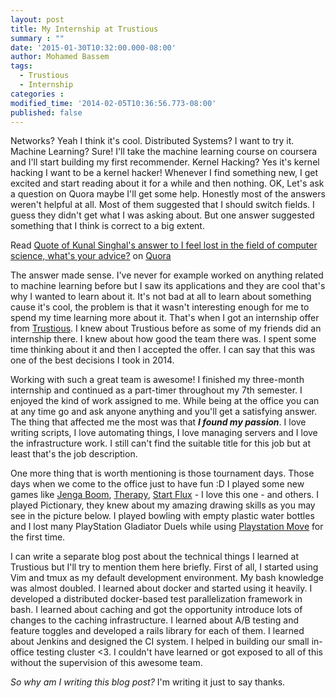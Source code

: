```yaml
---
layout: post
title: My Internship at Trustious
summary : ""
date: '2015-01-30T10:32:00.000-08:00'
author: Mohamed Bassem
tags:
  - Trustious
  - Internship
categories :
modified_time: '2014-02-05T10:36:56.773-08:00'
published: false
---
```

Networks? Yeah I think it's cool. Distributed Systems? I want to try it. Machine Learning? Sure! I'll take the machine learning course on coursera and I'll start building my first recommender. Kernel Hacking? Yes it's kernel hacking I want to be a kernel hacker! Whenever I find something new, I get excited and start reading about it for a while and then nothing. OK, Let's ask a question on Quora maybe I'll get some help. Honestly most of the answers weren't helpful at all. Most of them suggested that I should switch fields. I guess they didn't get what I was asking about. But one answer suggested something that I think is correct to a big extent.

<span class="quora-content-embed" data-name="I-feel-lost-in-the-field-of-computer-science-whats-your-advice/answer/Kunal-Singhal/quote/2497308">Read <a data-width="541" data-height="240" class="quora-content-link" href="http://www.quora.com/I-feel-lost-in-the-field-of-computer-science-whats-your-advice/answer/Kunal-Singhal/quote/2497308" data-embed="Re30fZ2" data-type="quote" data-id="2497308" data-key="d3bac1aede398a89d14048aeae06944e">Quote of Kunal Singhal's answer to I feel lost in the field of computer science, what's your advice?</a> on <a href="http://www.quora.com">Quora</a><script type="text/javascript" src="http://www.quora.com/widgets/content"></script></span>

The answer made sense. I've never for example worked on anything related to machine learning before but I saw its applications and they are cool that's why I wanted to learn about it. It's not bad at all to learn about something cause it's cool, the problem is that it wasn't interesting enough for me to spend my time learning more about it. That's when I got an internship offer from [Trustious](http://www.trustious.com/). I knew about Trustious before as some of my friends did an internship there. I knew about how good the team there was. I spent some time thinking about it and then I accepted the offer. I can say that this was one of the best decisions I took in 2014.

Working with such a great team is awesome! I finished my three-month internship and continued as a part-timer throughout my 7th semester. I enjoyed the kind of work assigned to me. While being at the office you can at any time go and ask anyone anything and you'll get a satisfying answer. The thing that affected me the most was that ***I found my passion***. I love writing scripts, I love automating things, I love managing servers and I love the infrastructure work. I still can't find the suitable title for this job but at least that's the job description.

One more thing that is worth mentioning is those tournament days. Those days when we come to the office just to have fun :D I played some new games like [Jenga Boom](http://www.amazon.com/Hasbro-A2028-Jenga-Boom/dp/B009H0EFGE), [Therapy](http://www.amazon.com/Pressman-Therapy-The-Game/dp/B000IUA1AQ), [Start Flux](http://www.amazon.ca/Looney-Lab-star-flux-game/dp/B005WGPZWU) - I love this one - and others. I played Pictionary, they knew about my amazing drawing skills as you may see in the picture below. I played bowling with empty plastic water bottles and I lost many PlayStation Gladiator Duels while using [Playstation Move](http://en.wikipedia.org/wiki/PlayStation_Move) for the first time.

I can write a separate blog post about the technical things I learned at Trustious but I'll try to mention them here briefly. First of all, I started using Vim and tmux as my default development environment. My bash knowledge was almost doubled. I learned about docker and started using it heavily. I developed a distributed docker-based test parallelization framework in bash. I learned about caching and got the opportunity introduce lots of changes to the caching infrastructure. I learned about A/B testing and feature toggles and developed a rails library for each of them. I learned about Jenkins and designed the CI system. I helped in building our small in-office testing cluster <3. I couldn't have learned or got exposed to all of this without the supervision of this awesome team.

*So why am I writing this blog post?* I'm writing it just to say thanks.
